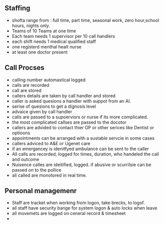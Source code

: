 ## Staffing

- shofta range from : full time, part time, seasonal work, zero hour,school hours, nights only.
- Teams of 10 Teams at one time
- Each team needs 1 supervisor per 10 call handlers
- each shift needs 1 medical qualified staff
- one registerd menthal healt nurse
- at least one doctor present

## Call Procses
- calling number automastical logged
- calls are recorded
- call are stored
- callers details are taken by call handler and stored
- caller is asked quesions a handler with suppot from an AI.
- serise of quesions to get a dignosis level
- advaice given by call handler 
- calls are passed to a supoerviors or nurse if its more complicated.
- the most complicated callses are passed to the docotor
- callers are advided to contact thier GP or other serices like Dentist or optioons
- appointments can be arranged with a sustable servcie in some cases
- callers adviced to A&E or Ugenet care
- if an emergancey is idenitfyed ambulance can be sent to the caller
- All calls are recorded, logged for times, duration, who handeled the call and outcome
- Nuisence calles are ideitified, logged. if abusive or scurrilsie can be passed on to the pollice
- all called are monotored in real time.

## Personal managemenr
- Staff are tracket when working from logon, take brecks, to logof.
- all staff have security bange for system logon & auto locks when leave
- all movemets are logged on ceneral record & timesheet
- 